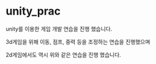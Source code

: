 # unity_prac

unity를 이용한 게임 개발 연습을 진행 했습니다. 

3d게임을 위해 이동, 점프, 중력 등을 조정하는 연습을 진행했으며

2d게임에서도 역시 위와 같은 연습을 진행 했습니다. 

